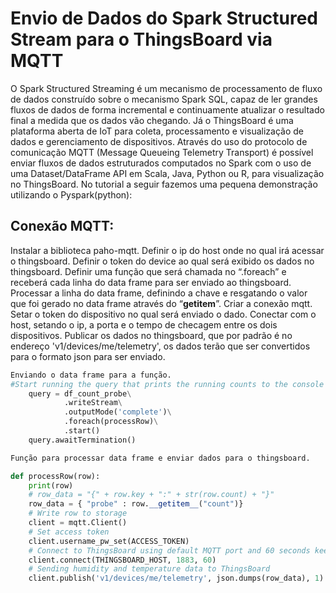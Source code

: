 # Envio de Dados do Spark Structured Stream para o ThingsBoard via MQTT


O Spark Structured Streaming é um mecanismo de processamento de fluxo de dados construído sobre o mecanismo Spark SQL, capaz de ler grandes fluxos de dados de forma incremental e continuamente atualizar o resultado final a medida que os dados vão chegando. Já o ThingsBoard é uma plataforma aberta de IoT para coleta, processamento e visualização de dados e gerenciamento de dispositivos. Através do uso do protocolo de comunicação MQTT (Message Queueing Telemetry Transport) é possível enviar fluxos de dados estruturados computados no Spark com o uso de uma Dataset/DataFrame API em Scala, Java, Python ou R, para visualização no ThingsBoard. No tutorial a seguir fazemos uma pequena demonstração utilizando o Pyspark(python):

## 	Conexão MQTT:
	
Instalar a biblioteca paho-mqtt.
Definir o ip do host onde no qual irá acessar o thingsboard.
Definir o token do device ao qual será exibido os dados no thingsboard.
Definir uma função que será chamada no “.foreach” e receberá cada linha do data frame para ser enviado ao thingsboard.
Processar a linha do data frame, definindo a chave e resgatando o valor que foi gerado no data frame através do “__getitem__”.
Criar a conexão mqtt.
Setar o token do dispositivo no qual será enviado o dado.
Conectar com o host, setando o ip, a porta e o tempo de checagem entre os dois dispositivos.
Publicar os dados no thingsboard, que por padrão é no endereço 'v1/devices/me/telemetry', os dados terão que ser convertidos para o formato json para ser enviado.







```python
Enviando o data frame para a função.
#Start running the query that prints the running counts to the console
    query = df_count_probe\
        	.writeStream\
        	.outputMode('complete')\
        	.foreach(processRow)\
        	.start()
    query.awaitTermination()

Função para processar data frame e enviar dados para o thingsboard.

def processRow(row):
    print(row)
    # row_data = "{" + row.key + ":" + str(row.count) + "}"
    row_data = { "probe" : row.__getitem__("count")}
    # Write row to storage
    client = mqtt.Client()
    # Set access token
    client.username_pw_set(ACCESS_TOKEN)
    # Connect to ThingsBoard using default MQTT port and 60 seconds keepalive interval
    client.connect(THINGSBOARD_HOST, 1883, 60)
    # Sending humidity and temperature data to ThingsBoard
    client.publish('v1/devices/me/telemetry', json.dumps(row_data), 1)
```
